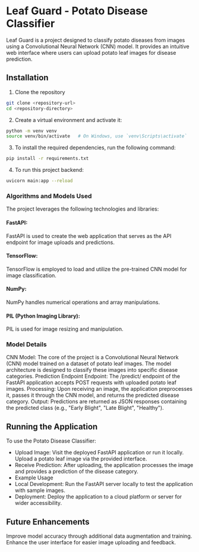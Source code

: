 # Leaf Guard - Potato Disease Classifier

Leaf Guard is a project designed to classify potato diseases from images using a Convolutional Neural Network (CNN) model. It provides an intuitive web interface where users can upload potato leaf images for disease prediction.

## Installation

1. Clone the repository 
```bash 
git clone <repository-url>
cd <repository-directory>
```

2. Create a virtual environment and activate it:
```bash
python -m venv venv
source venv/bin/activate   # On Windows, use `venv\Scripts\activate`
```

3. To install the required dependencies, run the following command:
```bash
pip install -r requirements.txt
```

4. To run this project backend:
```bash 
uvicorn main:app --reload
```

### Algorithms and Models Used

The project leverages the following technologies and libraries:

#### FastAPI: 
FastAPI is used to create the web application that serves as the API endpoint for image uploads and predictions.

#### TensorFlow: 
TensorFlow is employed to load and utilize the pre-trained CNN model for image classification.

#### NumPy: 
NumPy handles numerical operations and array manipulations.

#### PIL (Python Imaging Library): 
PIL is used for image resizing and manipulation.

### Model Details
CNN Model: The core of the project is a Convolutional Neural Network (CNN) model trained on a dataset of potato leaf images. The model architecture is designed to classify these images into specific disease categories.
Prediction Endpoint
Endpoint: The /predict/ endpoint of the FastAPI application accepts POST requests with uploaded potato leaf images.
Processing: Upon receiving an image, the application preprocesses it, passes it through the CNN model, and returns the predicted disease category.
Output: Predictions are returned as JSON responses containing the predicted class (e.g., "Early Blight", "Late Blight", "Healthy").

## Running the Application
To use the Potato Disease Classifier:
<ul>
<li>Upload Image: Visit the deployed FastAPI application or run it locally. Upload a potato leaf image via the provided interface.</li>
<li>Receive Prediction: After uploading, the application processes the image and provides a prediction of the disease category.</li>
<li>Example Usage
<li>Local Development: Run the FastAPI server locally to test the application with sample images.</li>
<li>Deployment: Deploy the application to a cloud platform or server for wider accessibility.</li>
</ul>

## Future Enhancements

Improve model accuracy through additional data augmentation and training.
Enhance the user interface for easier image uploading and feedback.

